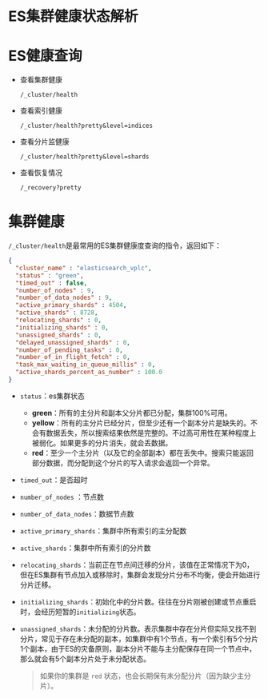 # ES集群健康状态解析


# ES健康查询

- 查看集群健康

  ```
  /_cluster/health
  ```

- 查看索引健康

  ```
  /_cluster/health?pretty&level=indices
  ```

- 查看分片监健康

  ```
  /_cluster/health?pretty&level=shards
  ```

- 查看恢复情况

  ```
  /_recovery?pretty
  ```

# 集群健康

`/_cluster/health`是最常用的ES集群健康度查询的指令，返回如下：

```json
{
  "cluster_name" : "elasticsearch_vplc",
  "status" : "green",
  "timed_out" : false,
  "number_of_nodes" : 9,
  "number_of_data_nodes" : 9,
  "active_primary_shards" : 4504,
  "active_shards" : 8728,
  "relocating_shards" : 0,
  "initializing_shards" : 0,
  "unassigned_shards" : 0,
  "delayed_unassigned_shards" : 0,
  "number_of_pending_tasks" : 0,
  "number_of_in_flight_fetch" : 0,
  "task_max_waiting_in_queue_millis" : 0,
  "active_shards_percent_as_number" : 100.0
}
```

- `status`：es集群状态

  - **green**：所有的主分片和副本父分片都已分配，集群100%可用。
  - **yellow**：所有的主分片已经分片，但至少还有一个副本分片是缺失的。不会有数据丢失，所以搜索结果依然是完整的。不过高可用性在某种程度上被弱化。如果更多的分片消失，就会丢数据。
  - **red**：至少一个主分片（以及它的全部副本）都在丢失中。搜索只能返回部分数据，而分配到这个分片的写入请求会返回一个异常。

- `timed_out`：是否超时

- `number_of_nodes` ：节点数

- `number_of_data_nodes`：数据节点数

- `active_primary_shards`：集群中所有索引的主分配数

- `active_shards`：集群中所有索引的分片数

- `relocating_shards`：当前正在节点间迁移的分片，该值在正常情况下为0，但在ES集群有节点加入或移除时，集群会发现分片分布不均衡，便会开始进行分片迁移。

- `initializing_shards`：初始化中的分片数。往往在分片刚被创建或节点重启时，会经历短暂的`initializing`状态。

- `unassigned_shards`：未分配的分片数。表示集群中存在分片但实际又找不到分片，常见于存在未分配的副本，如集群中有1个节点，有一个索引有5个分片1个副本，由于ES的灾备原则，副本分片不能与主分配保存在同一个节点中，那么就会有5个副本分片处于未分配状态。

  > 如果你的集群是 `red` 状态，也会长期保有未分配分片（因为缺少主分片）。